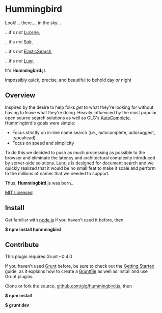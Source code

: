 # Hummingbird
Look!...  there..., in the sky...

...it's _not_ [Lucene](https://lucene.apache.org/),

...it's _not_ [Solr](https://lucene.apache.org/solr/),

...it's _not_ [ElasticSearch](http://www.elasticsearch.org/),

...it's _not_ [Lunr](http://lunrjs.com/),

It's **Hummingbird**.js

Impossibly quick, precise, and beautiful to behold day _or_ night

## Overview
Inspired by the desire to help folks _get to_ what they're looking for
without having to leave what they're doing.  Heavily influenced by the
most popular open source search solutions as well as GLG's
[AutoComplete](https://github.com/glg/AutoComplete).  Hummingbird's
goals were simple:

* Focus strictly on in-line name search
  (i.e., autocomplete, autosuggest, typeahead)
* Focus on speed and simplicity

To do this we decided to push as much processing as possible to the
browser and eliminate the latency and architectural complexity
introduced by server-side solutions.  Lunr.js is designed for document
search and we quickly realized that it would be no small feat to make it
scale and perform to the millions of names that we needed to support.

Thus, **Hummingbird**.js was born...

[MIT Licensed](./LICENSE)

## Install
Get familiar with [node.js](http://nodejs.org/) if you haven't used it
before, then

**$ npm install hummingbird**

## Contribute
This plugin requires Grunt ~0.4.0

If you haven't used [Grunt](http://gruntjs.com/) before, be sure to
check out the [Getting
Started](http://gruntjs.com/getting-started) guide, as it explains how
to create a [Gruntfile](http://gruntjs.com/sample-gruntfile) as well as
install and use Grunt plugins.

Clone or fork the source, [github.com/glg/hummingbird.js](http://github.com/glg/hummingbird.js), then

**$ npm install**

**$ grunt dev**
